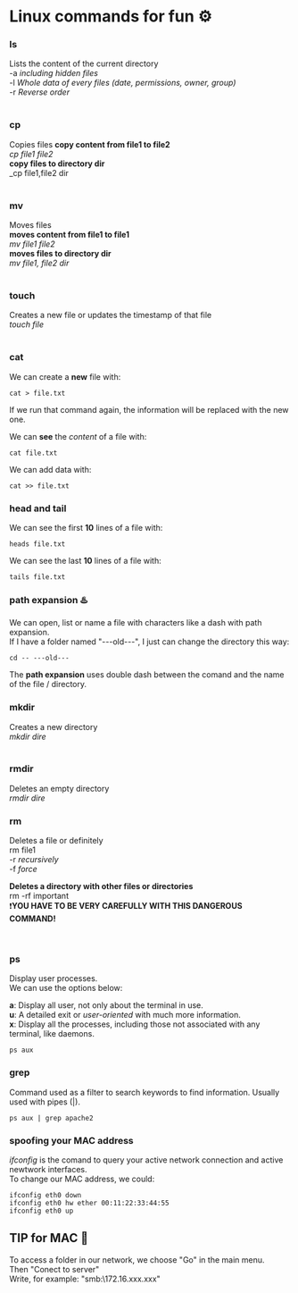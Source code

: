 # Linux commands for fun ⚙️ 

### ls
Lists the content of the current directory <br />
-a _including hidden files_ <br />
-l _Whole data of every files (date, permissions, owner, group)_ <br />
-r _Reverse order_ <br />
<br />

### cp
Copies files
__copy content from file1 to file2__ <br /> 
_cp file1 file2_ <br />
__copy files to directory dir__ <br />
_cp file1,file2 dir <br />
<br />

### mv
Moves files <br />
__moves content from file1 to file1__ <br />
_mv file1 file2_ <br />
__moves files to directory dir__ <br />
_mv file1, file2 dir_ <br />
<br />

### touch
Creates a new file or updates the timestamp of that file <br />
_touch file_ <br />
<br />

### cat

We can create a __new__ file with: <br/>

```terminal
cat > file.txt
```
If we run that command again, the information will be replaced with the new one. <br/>

We can __see__ the _content_ of a file with: <br/>

```terminal
cat file.txt
```

We can add data with: <br/>

```terminal
cat >> file.txt
```

### head and tail

We can see the first __10__ lines of a file with: <br/>

```terminal
heads file.txt
```

We can see the last __10__ lines of a file with: <br/>

```terminal
tails file.txt
```

### path expansion ♨️ 

We can open, list or name a file with characters like a dash with path expansion. <br/>
If I have a folder named "---old---", I just can change the directory this way: <br/>

```terminal
cd -- ---old---
```

The __path expansion__ uses double dash between the comand and the name of the file / directory. <br/>

### mkdir
Creates a new directory <br />
_mkdir dire_ <br />
<br />

### rmdir
Deletes an empty directory <br />
_rmdir dire_ <br />

### rm
Deletes a file or definitely <br />
rm file1 <br />
-r _recursively_ <br />
-f _force_ <br />

__Deletes a directory with other files or directories__ <br />
rm -rf important <br />
❗__YOU HAVE TO BE VERY CAREFULLY WITH THIS DANGEROUS COMMAND!__ 

<br/>

### ps
Display user processes. <br/>
We can use the options below: <br/>

__a__: Display all user, not only about the terminal in use. <br/>
__u__: A detailed exit or _user-oriented_ with much more information. <br/>
__x__: Display all the processes, including those not associated with any terminal, like daemons. <br/>

```terminal
ps aux
```

### grep
Command used as a filter to search keywords to find information. Usually used with pipes (|). <br/>

```terminal
ps aux | grep apache2
```

### spoofing your MAC address

_ifconfig_ is the comand to query your active network connection and active newtwork interfaces. <br/>
To change our MAC address, we could: <br/>

```terminal
ifconfig eth0 down
ifconfig eth0 hw ether 00:11:22:33:44:55
ifconfig eth0 up
```


## TIP for MAC 🍎 
To access a folder in our network, we choose "Go" in the main menu. <br/>
Then "Conect to server" <br/>
Write, for example: "smb:\\172.16.xxx.xxx"<br/>








